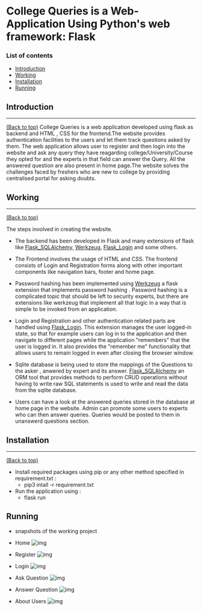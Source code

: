 # College Queries is a Web-Application Using Python's web framework: Flask

### List of contents

- [Introduction](#introduction)
- [Working](#working)
- [Installation](#installation)
- [Running](#running)


## Introduction
---
[(Back to top)](#list-of-contents)
College Queries is a web application developed using flask as backend and HTML , CSS for the frontend.The website provides authentication facilities to the users and let them track questions asked by them.  The web application allows user to register and then login into the website and ask any query they have reagarding college/University/Course they opted for and the experts in that field can answer the Query. All the answered question are also present in home page.The website solves the challenges faced by freshers who are new to college by providing centralised portal for asking doubts.  



## Working
---
[(Back to top)](#list-of-contents)

The steps involved in creating the website.

+ The backend has been developed in Flask and many extensions of flask like [Flask_SQLAlchemy](http://packages.python.org/Flask-SQLAlchemy), [Werkzeug](http://werkzeug.pocoo.org/), [Flask_Login](https://flask-login.readthedocs.io/) and some others.  

+ The Frontend involves the usage of HTML and CSS. The frontend consists of Login and Registration forms along with other important components like navigation bars, footer and home page. 

+ Password hashing has been implemented using [Werkzeug](http://werkzeug.pocoo.org/) a flask extension that implements password hashing . Password hashing is a complicated topic that should be left to security experts, but there are extensions like werkzeug that implement all that logic in a way that is simple to be invoked from an application.

+ Login and Registration and other authentication related parts are handled using [Flask_Login](https://flask-login.readthedocs.io/). This extension manages the user logged-in state, so that for example users can log in to the application and then navigate to different pages while the application "remembers" that the user is logged in. It also provides the "remember me" functionality that allows users to remain logged in even after closing the browser window. 

+ Sqlite database is being used to store the mappings of the Questions to the asker , anwered by expert and its answer. [Flask_SQLAlchemy](http://packages.python.org/Flask-SQLAlchemy) an ORM tool that provides methods to perform CRUD operations without having to write raw SQL statements is used to write and read the data from the sqlite database.

+ Users can have a look at the answered queries stored in the database at home page in the website. Admin can promote some users to experts who can then answer queries. Queries would be posted to them in unanswerd questions section.

 
## Installation
---
[(Back to top)](#list-of-contents)

- Install  required packages using pip or any other method specified in requirement.txt :
  - pip3 intall -r requirement.txt
- Run the application using :
  - flask run




## Running

- snapshots of the working project

- Home 
![img](https://imgur.com/QCSqmWR.png)

- Register
![img](https://imgur.com/fjEZk80.png)

- Login
![img](https://imgur.com/OKjMbO8.png)

- Ask Question
![img](https://imgur.com/nyqlxDn.png)

- Answer Question
![img](https://imgur.com/U5LJDnh.png)

- About Users
![img](https://imgur.com/HmVb9Qd.png)
